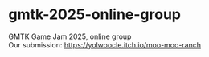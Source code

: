 # gmtk-2025-online-group
GMTK Game Jam 2025, online group  
Our submission: https://yolwoocle.itch.io/moo-moo-ranch